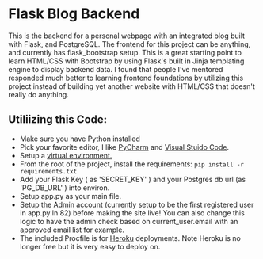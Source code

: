 # Flask Blog Backend
This is the backend for a personal webpage with an integrated blog built with Flask, and PostgreSQL. The frontend for this project can be anything, and currently has flask_bootstrap setup. This is a great starting point to learn HTML/CSS with Bootstrap by using Flask's built in Jinja templating engine to display backend data. I found that people I've mentored responded much better to learning frontend foundations by utilizing this project instead of building yet another website with HTML/CSS that doesn't really do anything.

## Utiliizing this Code:
- Make sure you have Python installed
- Pick your favorite editor, I like [PyCharm](https://www.jetbrains.com/pycharm/)  and [Visual Stuido Code](https://code.visualstudio.com/).
- Setup a [virtual environment.](https://realpython.com/python-virtual-environments-a-primer/)
- From the root of the project, install the requirements: ```pip install -r requirements.txt```
- Add your Flask Key ( as 'SECRET_KEY' ) and your Postgres db url (as 'PG_DB_URL' ) into environ.
- Setup app.py as your main file.
- Setup the Admin account (currently setup to be the first registered user in app.py ln 82) before making the site live! You can also change this logic to have the admin check based on current_user.email with an approved email list for example.
- The included Procfile is for [Heroku](https://www.heroku.com/) deployments. Note Heroku is no longer free but it is very easy to deploy on.
